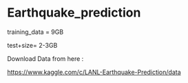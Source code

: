 # Earthquake_prediction

training_data = 9GB

test+size= 2-3GB

Download Data from here :

https://www.kaggle.com/c/LANL-Earthquake-Prediction/data  

